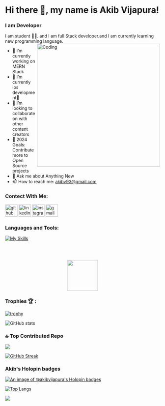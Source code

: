  # Hi there 👋, my name is Akib Vijapura!
### I am Developer
I am student 👨‍🎓. and I am full Stack developer.and I am currently learning new programming language.
<img align="right" alt="Coding" width="400" src="https://cdn.dribbble.com/users/1162077/screenshots/3848914/programmer.gif">
 
- 🔭 I’m currently working on MERN Stack  
- 🌱 I’m currently  ios development📱 
- 👯 I’m looking to collaborate on  with other content creators
- 🥅 2024 Goals: Contribute more to Open Source projects
- 💬 Ask me about Anything New 
- 📫 How to reach me: akibv93@gmail.com 

### Contect With Me:

[<img src='https://cdn.jsdelivr.net/npm/simple-icons@3.0.1/icons/github.svg' alt='github' height='40'>](https://github.com/Akib-Vijapura)  [<img src='https://cdn.jsdelivr.net/npm/simple-icons@3.0.1/icons/linkedin.svg' alt='linkedin' height='40'>](https://www.linkedin.com/in/akib-vijapura/)  [<img src='https://cdn.jsdelivr.net/npm/simple-icons@3.0.1/icons/instagram.svg' alt='instagram' height='40'>](https://www.instagram.com/vijapura_akib)
[<img src='https://cdn.jsdelivr.net/npm/simple-icons@3.0.1/icons/gmail.svg' alt='gmail' height='40'>](mailto:akibv93@gmail.com)  



### Languages and Tools:
[![My Skills](https://skillicons.dev/icons?i=react,nodejs,express,mongodb,nextjs,mysql,html,css,js,ts,c,cpp,py,tailwind,vscode,bash,linux,androidstudio,git,github,githubactions,docker,kubernetes,graphql,md,postman,vite,webpack)](https://skillicons.dev)

<br/>
<br/>

<p align="center">
<img src="https://media.giphy.com/media/IP7sarl7C5lSFCw9rG/giphy.gif"  width="100px" height="100px">
</p>
 
### Trophies 🏆 :

[![trophy](https://github-profile-trophy.vercel.app/?username=Akib-Vijapura)](https://github.com/ryo-ma/github-profile-trophy)

![GitHub stats](https://github-readme-stats.vercel.app/api?username=Akib-Vijapura&show_icons=true)


### 🔝 Top Contributed Repo
![](https://github-contributor-stats.vercel.app/api?username=Akib-Vijapura&limit=5&theme=flat&combine_all_yearly_contributions=true)

[![GitHub Streak](https://streak-stats.demolab.com?user=Akib-Vijapura)](https://git.io/streak-stats)

### Akib's Holopin badges
[![An image of @akibvijapura's Holopin badges](https://holopin.me/akibvijapura)](https://holopin.io/@akibvijapura)

[![Top Langs](https://github-readme-stats.vercel.app/api/top-langs/?username=Akib-Vijapura)](https://github.com/anuraghazra/github-readme-stats)

![](https://komarev.com/ghpvc/?username=Akib-Vijapura) 
